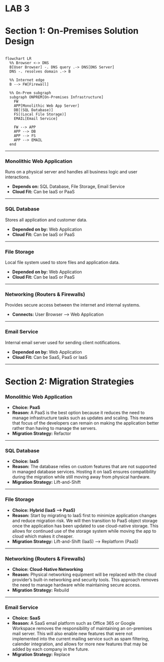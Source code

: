 # LAB 3
# Section 1: On-Premises Solution Design 

```mermaid

flowchart LR
  %% Browser <-> DNS
  B[User Browser] -. DNS query .-> DNS[DNS Server]
  DNS -. resolves domain .-> B

  %% Internet edge
  B --> FW[Firewall]

  %% On-Prem subgraph
  subgraph ONPREM[On-Premises Infrastructure]
    FW
    APP[Monolithic Web App Server]
    DB[(SQL Database)]
    FS[(Local File Storage)]
    EMAIL[Email Service]

    FW --> APP
    APP --> DB
    APP --> FS
    APP --> EMAIL
  end

```
---
### Monolithic Web Application
Runs on a physical server and handles all business logic and user interactions.  

- **Depends on:** SQL Database, File Storage, Email Service  
- **Cloud Fit:** Can be IaaS or PaaS

---

### SQL Database
Stores all application and customer data.  

- **Depended on by:** Web Application  
- **Cloud Fit:** Can be IaaS or PaaS  

---

### File Storage
Local file system used to store files and application data.  

- **Depended on by:** Web Application  
- **Cloud Fit:** Can be IaaS or PaaS 

---

### Networking (Routers & Firewalls)
Provides secure access between the internet and internal systems.  

- **Connects:** User Browser --> Web Application  

---

### Email Service
Internal email server used for sending client notifications.  

- **Depended on by:** Web Application  
- **Cloud Fit:** Can be SaaS, PaaS or IaaS 

---

# Section 2: Migration Strategies

### Monolithic Web Application  
- **Choice:** **PaaS**  
- **Reason:** A PaaS is the best option because it reduces the need to manage infrastructure tasks such as updates and scaling. This means that focus of the developers can remain on making the application better rather than having to manage the servers.  
- **Migration Strategy:** Refactor  

---  

### SQL Database  
- **Choice:** **IaaS**  
- **Reason:** The database relies on custom features that are not supported in managed database services. Hosting it on IaaS ensures compatibility during the migration while still moving away from physical hardware.  
- **Migration Strategy:** Lift-and-Shift  

---  

### File Storage  
- **Choice:** **Hybrid (IaaS --> PaaS)**  
- **Reason:** Start by migrating to IaaS first to minimize application changes and reduce migration risk. We will then transition to PaaS object storage once the application has been updated to use cloud-native storage. This allows for continued use of the storage system while moving the app to cloud which makes it cheaper.  
- **Migration Strategy:** Lift-and-Shift (IaaS) --> Replatform (PaaS)
  

---  

### Networking (Routers & Firewalls)  
- **Choice:** **Cloud-Native Networking**  
- **Reason:** Physical networking equipment will be replaced with the cloud provider’s built-in networking and security tools. This approach removes the need to manage hardware while maintaining secure access.  
- **Migration Strategy:** Rebuild  

---  

### Email Service  
- **Choice:** **SaaS**  
- **Reason:** A SaaS email platform such as Office 365 or Google Workspace removes the responsibility of maintaining an on-premises mail server. This will also enable new features that were not implemented into the current mailing service such as spam filtering, calender integration, and allows for more new features that may be added by each company in the future.
- **Migration Strategy:** Replace  